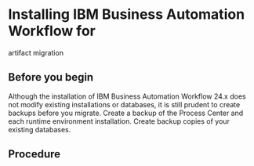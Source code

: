 # Installing IBM Business Automation Workflow for
artifact migration

## Before you begin

Although the installation of IBM Business Automation Workflow 24.x does not modify
existing installations or databases, it is still prudent to create backups before you migrate.
Create a backup of the Process Center and each runtime environment installation. Create backup
copies of your existing databases.

## Procedure